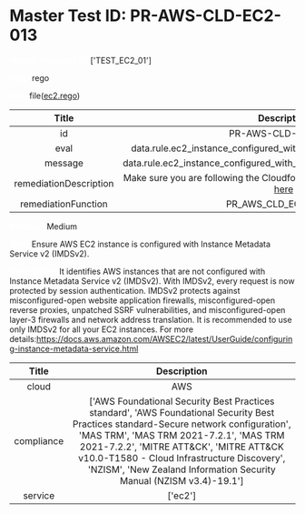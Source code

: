 



# Master Test ID: PR-AWS-CLD-EC2-013


***<font color="white">Master Snapshot Id:</font>*** ['TEST_EC2_01']

***<font color="white">type:</font>*** rego

***<font color="white">rule:</font>*** file([ec2.rego])  
  
  
  
  

|Title|Description|
| :---: | :---: |
|id|PR-AWS-CLD-EC2-013|
|eval|data.rule.ec2_instance_configured_with_instance_metadata_service_v2|
|message|data.rule.ec2_instance_configured_with_instance_metadata_service_v2_err|
|remediationDescription|Make sure you are following the Cloudformation template format presented <a href='https://boto3.amazonaws.com/v1/documentation/api/latest/reference/services/ec2.html#EC2.Client.describe_instances' target='_blank'>here</a>|
|remediationFunction|PR_AWS_CLD_EC2_013.py|


***<font color="white">Severity:</font>*** Medium

***<font color="white">Title:</font>*** Ensure AWS EC2 instance is configured with Instance Metadata Service v2 (IMDSv2).

***<font color="white">Description:</font>*** It identifies AWS instances that are not configured with Instance Metadata Service v2 (IMDSv2). With IMDSv2, every request is now protected by session authentication. IMDSv2 protects against misconfigured-open website application firewalls, misconfigured-open reverse proxies, unpatched SSRF vulnerabilities, and misconfigured-open layer-3 firewalls and network address translation. It is recommended to use only IMDSv2 for all your EC2 instances. For more details:https://docs.aws.amazon.com/AWSEC2/latest/UserGuide/configuring-instance-metadata-service.html  
  
  

|Title|Description|
| :---: | :---: |
|cloud|AWS|
|compliance|['AWS Foundational Security Best Practices standard', 'AWS Foundational Security Best Practices standard-Secure network configuration', 'MAS TRM', 'MAS TRM 2021-7.2.1', 'MAS TRM 2021-7.2.2', 'MITRE ATT&CK', 'MITRE ATT&CK v10.0-T1580 - Cloud Infrastructure Discovery', 'NZISM', 'New Zealand Information Security Manual (NZISM v3.4)-19.1']|
|service|['ec2']|



[ec2.rego]: https://github.com/prancer-io/prancer-compliance-test/tree/master/aws/cloud/ec2.rego
